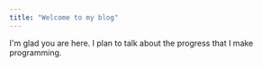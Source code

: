 ```yaml
---
title: "Welcome to my blog"
---
```


I'm glad you are here. I plan to talk about the progress that I make programming.
